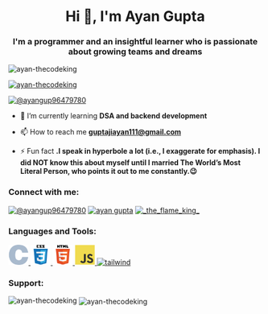 <h1 align="center">Hi 👋, I'm Ayan Gupta</h1>
<h3 align="center">I'm a programmer and an insightful learner who is passionate about growing teams and dreams</h3>

<p align="left"> <img src="https://komarev.com/ghpvc/?username=ayan-thecodeking&label=Profile%20views&color=0e75b6&style=flat" alt="ayan-thecodeking" /> </p>

<p align="left"> <a href="https://github.com/ryo-ma/github-profile-trophy"><img src="https://github-profile-trophy.vercel.app/?username=ayan-thecodeking" alt="ayan-thecodeking" /></a> </p>

<p align="left"> <a href="https://twitter.com/@ayangup96479780" target="blank"><img src="https://img.shields.io/twitter/follow/@ayangup96479780?logo=twitter&style=for-the-badge" alt="@ayangup96479780" /></a> </p>

- 🌱 I’m currently learning **DSA and backend development**

- 📫 How to reach me **guptajiayan111@gmail.com**

- ⚡ Fun fact **.I speak in hyperbole a lot (i.e., I exaggerate for emphasis). I did NOT know this about myself until I married The World’s Most Literal Person, who points it out to me constantly.😉**

<h3 align="left">Connect with me:</h3>
<p align="left">
<a href="https://twitter.com/@ayangup96479780" target="blank"><img align="center" src="https://cdn.jsdelivr.net/npm/simple-icons@3.0.1/icons/twitter.svg" alt="@ayangup96479780" height="30" width="40" /></a>
<a href="https://fb.com/ayan gupta" target="blank"><img align="center" src="https://cdn.jsdelivr.net/npm/simple-icons@3.0.1/icons/facebook.svg" alt="ayan gupta" height="30" width="40" /></a>
<a href="https://instagram.com/_the_flame_king_" target="blank"><img align="center" src="https://cdn.jsdelivr.net/npm/simple-icons@3.0.1/icons/instagram.svg" alt="_the_flame_king_" height="30" width="40" /></a>
</p>

<h3 align="left">Languages and Tools:</h3>
<p align="left"> <a href="https://www.cprogramming.com/" target="_blank"> <img src="https://raw.githubusercontent.com/devicons/devicon/master/icons/c/c-original.svg" alt="c" width="40" height="40"/> </a> <a href="https://www.w3schools.com/css/" target="_blank"> <img src="https://raw.githubusercontent.com/devicons/devicon/master/icons/css3/css3-original-wordmark.svg" alt="css3" width="40" height="40"/> </a> <a href="https://www.w3.org/html/" target="_blank"> <img src="https://raw.githubusercontent.com/devicons/devicon/master/icons/html5/html5-original-wordmark.svg" alt="html5" width="40" height="40"/> </a> <a href="https://developer.mozilla.org/en-US/docs/Web/JavaScript" target="_blank"> <img src="https://raw.githubusercontent.com/devicons/devicon/master/icons/javascript/javascript-original.svg" alt="javascript" width="40" height="40"/> </a> <a href="https://tailwindcss.com/" target="_blank"> <img src="https://www.vectorlogo.zone/logos/tailwindcss/tailwindcss-icon.svg" alt="tailwind" width="40" height="40"/> </a> </p>

<h3 align="left">Support:</h3>

<p><img align="left" src="https://github-readme-stats.vercel.app/api/top-langs?username=ayan-thecodeking&show_icons=true&locale=en&layout=compact" alt="ayan-thecodeking" /></p>

<p>&nbsp;<img align="center" src="https://github-readme-stats.vercel.app/api?username=ayan-thecodeking&show_icons=true&locale=en" alt="ayan-thecodeking" /></p>

